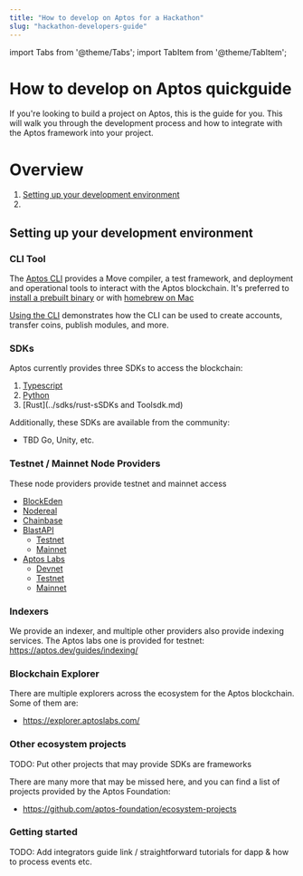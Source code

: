 ```yaml
---
title: "How to develop on Aptos for a Hackathon"
slug: "hackathon-developers-guide"
---
```


import Tabs from '@theme/Tabs';
import TabItem from '@theme/TabItem';

# How to develop on Aptos quickguide

If you're looking to build a project on Aptos, this is the guide for you.  This will walk you through the development
process and how to integrate with the Aptos framework into your project.

# Overview

1. [Setting up your development environment](#Setting-up-your-development-environment)
2. 

## Setting up your development environment
### CLI Tool
The [Aptos CLI](https://aptos.dev/cli-tools/aptos-cli-tool/) provides a Move compiler, a test framework, and deployment
and operational tools to interact with the Aptos blockchain.  It's preferred to [install a prebuilt binary](https://aptos.dev/cli-tools/aptos-cli-tool/install-aptos-cli)
or with [homebrew on Mac](https://github.com/aptos-labs/aptos-core/blob/main/crates/aptos/homebrew/README.md)

[Using the CLI](../cli-tools/aptos-cli-tool/use-aptos-cli.md) demonstrates how the CLI can
be used to create accounts, transfer coins, publish modules, and more.

### SDKs

Aptos currently provides three SDKs to access the blockchain:
1. [Typescript](../sdks/ts-sdk/index.md)
2. [Python](../sdks/python-sdk.md)
3. [Rust](../sdks/rust-sSDKs and Toolsdk.md)

Additionally, these SDKs are available from the community:
* TBD Go, Unity, etc.

### Testnet / Mainnet Node Providers

These node providers provide testnet and mainnet access

* [BlockEden](https://blockeden.xyz/)
* [Nodereal](https://nodereal.io/)
* [Chainbase](https://chainbase.online/)
* [BlastAPI](https://blastapi.io/)
  * [Testnet](https://aptos-testnet.public.blastapi.io)
  * [Mainnet](https://aptos-mainnet.public.blastapi.io)
* [Aptos Labs](https://aptoslabs.com)
  * [Devnet](https://fullnode.devnet.aptoslabs.com)
  * [Testnet](https://fullnode.testnet.aptoslabs.com)
  * [Mainnet](https://fullnode.mainnet.aptoslabs.com)

### Indexers

We provide an indexer, and multiple other providers also provide indexing services.  The Aptos labs one
is provided for testnet: https://aptos.dev/guides/indexing/

### Blockchain Explorer

There are multiple explorers across the ecosystem for the Aptos blockchain.  Some of them are:
* https://explorer.aptoslabs.com/

### Other ecosystem projects

TODO: Put other projects that may provide SDKs are frameworks

There are many more that may be missed here, and you can find a list of projects provided by the Aptos Foundation:
* https://github.com/aptos-foundation/ecosystem-projects

### Getting started

TODO: Add integrators guide link / straightforward tutorials for dapp & how to process events etc.